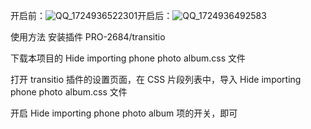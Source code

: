 开启前：![QQ_1724936522301](https://github.com/user-attachments/assets/5044582e-eb72-4768-a714-6f190137541c)开启后：![QQ_1724936492583](https://github.com/user-attachments/assets/a70eded7-1a8a-4b29-92e9-bd692c037498)

使用方法
安装插件 PRO-2684/transitio

下载本项目的 Hide importing phone photo album.css 文件

打开 transitio 插件的设置页面，在 CSS 片段列表中，导入 Hide importing phone photo album.css 文件

开启 Hide importing phone photo album 项的开关，即可
